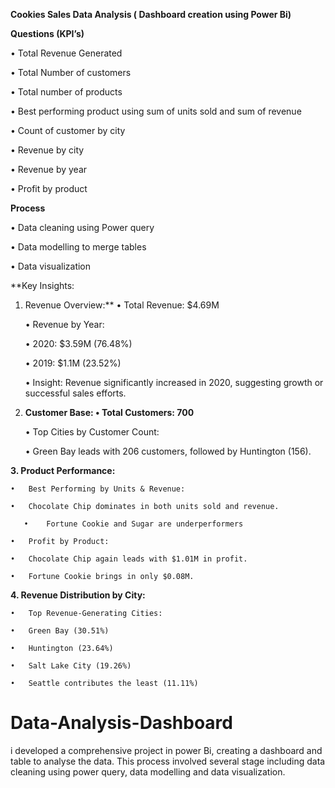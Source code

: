 **Cookies Sales Data Analysis ( Dashboard creation using Power Bi)**

**Questions (KPI’s)**

•	Total Revenue Generated

•	Total Number of customers

•	Total number of products

•	Best performing product using sum of units sold and sum of revenue

•	Count of customer by city 

•	Revenue by city

•	Revenue by year

•	Profit by product

**Process**

•	Data cleaning using Power query

•	Data modelling to merge tables

•	Data visualization

**Key Insights:

1. Revenue Overview:**
	•	Total Revenue: $4.69M

	•	Revenue by Year:

	•	2020: $3.59M (76.48%)

	•	2019: $1.1M (23.52%)

	•	Insight: Revenue significantly increased in 2020, suggesting growth or successful sales efforts.

2. **Customer Base:
	•	Total Customers: 700**

	•	Top Cities by Customer Count:

	•	Green Bay leads with 206 customers, followed by Huntington (156).

**3. Product Performance:**

	•	Best Performing by Units & Revenue:
 
	•	Chocolate Chip dominates in both units sold and revenue.
 
       •	Fortune Cookie and Sugar are underperformers
  
	•	Profit by Product:
 
	•	Chocolate Chip again leads with $1.01M in profit.
 
	•	Fortune Cookie brings in only $0.08M.

**4. Revenue Distribution by City:**

	•	Top Revenue-Generating Cities:
 
	•	Green Bay (30.51%)

	•	Huntington (23.64%)
 
	•	Salt Lake City (19.26%)
 
	•	Seattle contributes the least (11.11%)



# Data-Analysis-Dashboard
i developed a comprehensive project in power Bi, creating a dashboard and table to analyse the data. This process involved several stage including data cleaning using power query, data modelling and data visualization.
